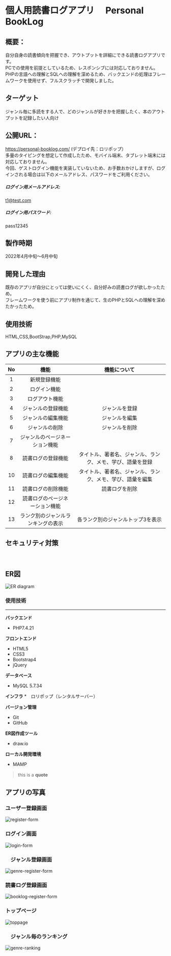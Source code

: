 # 個人用読書ログアプリ　 Personal BookLog
## 概要：  
自分自身の読書傾向を把握でき、アウトプットを詳細にできる読書ログアプリです。  
PCでの使用を前提としているため、レスポンシブには対応しておりません。  
PHPの言語への理解とSQLへの理解を深めるため、バックエンドの処理はフレームワークを使用せず、フルスクラッチで開発しました。  

## ターゲット
ジャンル毎に多読をする人で、どのジャンルが好きかを把握したく、本のアウトプットを記録したい人向け  

## 公開URL：
https://personal-booklog.com/ (デプロイ先：ロリポップ）  
多量のタイピングを想定して作成したため、モバイル端末、タブレット端末には対応しておりません。  
今回、ゲストログイン機能を実装していないため、お手数おかけしますが、ログインされる場合は以下のメールアドレス、パスワードをご利用ください。　　
##### ログイン用メールアドレス:  
t1@test.com  
##### ログイン用パスワード:  
pass12345  

## 製作時期
2022年4月中旬〜6月中旬

## 開発した理由  
既存のアプリが自分にとっては使いにくく、自分好みの読書ログが欲しかったため。   
フレームワークを使う前にアプリ制作を通じて、生のPHPとSQLへの理解を深めたかったため。  

## 使用技術  
HTML,CSS,BootStrap,PHP,MySQL

## アプリの主な機能

|No|機能|機能について|
|:---:|:---:|:--:|
|1|新規登録機能||
|2|ログイン機能||
|3|ログアウト機能||
|4|ジャンルの登録機能|ジャンルを登録|
|5|ジャンルの編集機能|ジャンルを編集|
|6|ジャンルの削除|ジャンルを削除|
|7|ジャンルのページネーション機能||
|8|読書ログの登録機能|タイトル、著者名、ジャンル、ランク、メモ、学び、語彙を登録|
|10|読書ログの編集機能|タイトル、著者名、ジャンル、ランク、メモ、学び、語彙を編集|
|11|読書ログの削除機能|読書ログを削除|
|12|読書ログのページネーション機能||
|13|ランク別のジャンルランキングの表示|各ランク別のジャンルトップ3を表示|

## セキュリティ対策
　　
## ER図
![ER diagram](https://user-images.githubusercontent.com/89965484/175561246-47b2fc0f-d046-4816-8d33-f7350bd2aa41.png)

### 使用技術
___
**バックエンド**
* PHP7.4.21

**フロントエンド**
* HTML5
* CSS3
* Bootstrap4
* jQuery

**データベース**
* MySQL 5.7.34

**インフラ**
*　ロリポップ（レンタルサーバー）

**バージョン管理**
* Git
* GitHub

**ER図作成ツール**
* draw.io

**ローカル開発環境**
* MAMP

> this is a **quote**　　　

## アプリの写真
###  ユーザー登録画面
![register-form](https://user-images.githubusercontent.com/89965484/175775610-07f28056-681a-43dc-99f1-a583ee1d3311.png)
###  ログイン画面
![login-form](https://user-images.githubusercontent.com/89965484/175775627-c42a052c-f08e-40dc-be7e-922a4c23e47d.png)
### 　ジャンル登録画面
![genre-register-form](https://user-images.githubusercontent.com/89965484/175775840-8b07db30-5e2d-4ad9-8636-0a909c15eed6.png)
### 読書ログ登録画面
![booklog-register-form](https://user-images.githubusercontent.com/89965484/175775847-2e358841-a8f9-4f62-a774-a4f872946f5a.png)  
### トップページ
![toppage](https://user-images.githubusercontent.com/89965484/175775769-8dd52cce-dee0-4eff-90fd-77c33751754e.png)
### 　ジャンル毎のランキング
![genre-ranking](https://user-images.githubusercontent.com/89965484/175775814-b725b843-727f-49e1-a35b-eaec5bf2ccdb.png)
